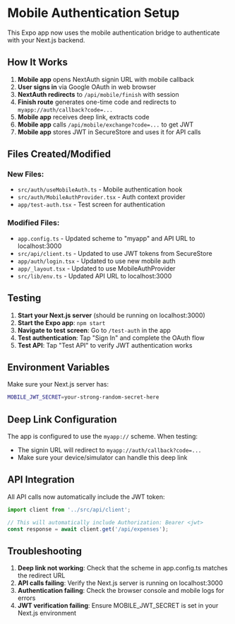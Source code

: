 # Mobile Authentication Setup

This Expo app now uses the mobile authentication bridge to authenticate with your Next.js backend.

## How It Works

1. **Mobile app** opens NextAuth signin URL with mobile callback
2. **User signs in** via Google OAuth in web browser
3. **NextAuth redirects** to `/api/mobile/finish` with session
4. **Finish route** generates one-time code and redirects to `myapp://auth/callback?code=...`
5. **Mobile app** receives deep link, extracts code
6. **Mobile app** calls `/api/mobile/exchange?code=...` to get JWT
7. **Mobile app** stores JWT in SecureStore and uses it for API calls

## Files Created/Modified

### New Files:
- `src/auth/useMobileAuth.ts` - Mobile authentication hook
- `src/auth/MobileAuthProvider.tsx` - Auth context provider
- `app/test-auth.tsx` - Test screen for authentication

### Modified Files:
- `app.config.ts` - Updated scheme to "myapp" and API URL to localhost:3000
- `src/api/client.ts` - Updated to use JWT tokens from SecureStore
- `app/auth/login.tsx` - Updated to use new mobile auth
- `app/_layout.tsx` - Updated to use MobileAuthProvider
- `src/lib/env.ts` - Updated API URL to localhost:3000

## Testing

1. **Start your Next.js server** (should be running on localhost:3000)
2. **Start the Expo app**: `npm start`
3. **Navigate to test screen**: Go to `/test-auth` in the app
4. **Test authentication**: Tap "Sign In" and complete the OAuth flow
5. **Test API**: Tap "Test API" to verify JWT authentication works

## Environment Variables

Make sure your Next.js server has:
```bash
MOBILE_JWT_SECRET=your-strong-random-secret-here
```

## Deep Link Configuration

The app is configured to use the `myapp://` scheme. When testing:
- The signin URL will redirect to `myapp://auth/callback?code=...`
- Make sure your device/simulator can handle this deep link

## API Integration

All API calls now automatically include the JWT token:
```typescript
import client from '../src/api/client';

// This will automatically include Authorization: Bearer <jwt>
const response = await client.get('/api/expenses');
```

## Troubleshooting

1. **Deep link not working**: Check that the scheme in app.config.ts matches the redirect URL
2. **API calls failing**: Verify the Next.js server is running on localhost:3000
3. **Authentication failing**: Check the browser console and mobile logs for errors
4. **JWT verification failing**: Ensure MOBILE_JWT_SECRET is set in your Next.js environment
